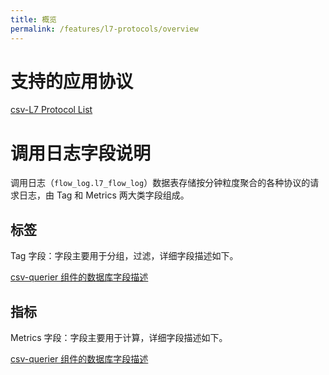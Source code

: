 ```yaml
---
title: 概览
permalink: /features/l7-protocols/overview
---
```


# 支持的应用协议

[csv-L7 Protocol List](https://raw.githubusercontent.com/deepflowio/deepflow/main/server/querier/db_descriptions/clickhouse/tag/enum/l7_protocol)

# 调用日志字段说明

调用日志（`flow_log.l7_flow_log`）数据表存储按分钟粒度聚合的各种协议的请求日志，由 Tag 和 Metrics 两大类字段组成。

## 标签

Tag 字段：字段主要用于分组，过滤，详细字段描述如下。

[csv-querier 组件的数据库字段描述](https://raw.githubusercontent.com/deepflowio/deepflow/main/server/querier/db_descriptions/clickhouse/tag/flow_log/l7_flow_log.ch)

## 指标

Metrics 字段：字段主要用于计算，详细字段描述如下。

[csv-querier 组件的数据库字段描述](https://raw.githubusercontent.com/deepflowio/deepflow/main/server/querier/db_descriptions/clickhouse/metrics/flow_log/l7_flow_log.ch)
